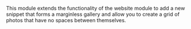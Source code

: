 This module extends the functionality of the website module to add a new
snippet that forms a marginless gallery and allow you to create a grid
of photos that have no spaces between themselves.
